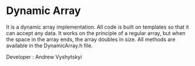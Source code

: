 # Dynamic Array

It is a dynamic array implementation.
All code is built on templates so that it can accept any data. 
It works on the principle of a regular array, but when the space in the array ends, the array doubles in size.
All methods are available in the DynamicArray.h file.

Developer : Andrew Vyshytskyi